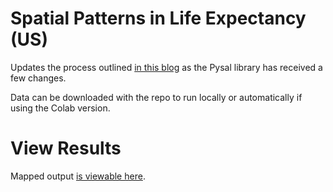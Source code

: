 ﻿# Spatial Patterns in Life Expectancy (US)

Updates the process outlined [in this blog](https://www.azavea.com/blog/2019/05/02/analyzing-life-expectancy-in-python/) as the Pysal library has received a few changes.

Data can be downloaded with the repo to run locally or automatically if using the Colab version.  

# View Results
Mapped output [is viewable here](https://cdrowley.github.io/life-expectancy-contrasts/results/output.html).
